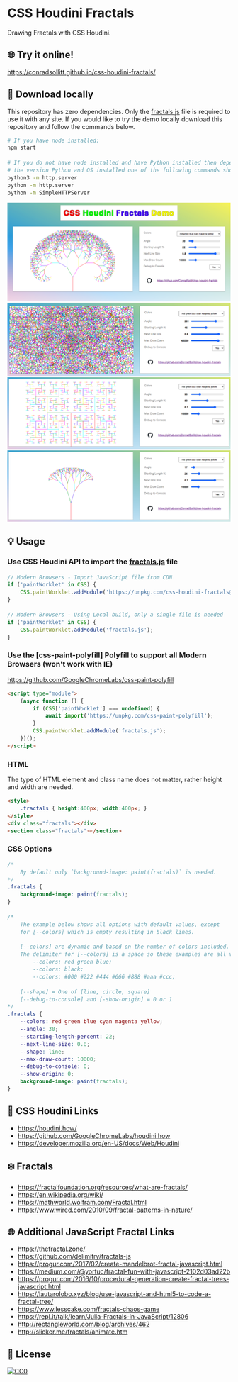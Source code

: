 # CSS Houdini Fractals

Drawing Fractals with CSS Houdini.

## 🌐 Try it online!

https://conradsollitt.github.io/css-houdini-fractals/

## 🚀 Download locally

This repository has zero dependencies. Only the [fractals.js](fractals.js) file is required to use it with any site. If you would like to try the demo locally download this repository and follow the commands below.

```bash
# If you have node installed:
npm start

# If you do not have node installed and have Python installed then depending on
# the version Python and OS installed one of the following commands should work:
python3 -m http.server
python -m http.server
python -m SimpleHTTPServer
```

<img src="img/css-houdini-fractals.png" alt="CSS Houdini Fractals">

<img src="img/fractals-1.png" alt="CSS Houdini Fractals">

<img src="img/fractals-2.png" alt="CSS Houdini Fractals">

<img src="img/fractals-3.png" alt="CSS Houdini Fractals">

## 💡 Usage

### Use CSS Houdini API to import the [fractals.js](fractals.js) file

```js
// Modern Browsers - Import JavaScript file from CDN
if ('paintWorklet' in CSS) {
    CSS.paintWorklet.addModule('https://unpkg.com/css-houdini-fractals@1.1.0/fractals.js');
}

// Modern Browsers - Using Local build, only a single file is needed
if ('paintWorklet' in CSS) {
    CSS.paintWorklet.addModule('fractals.js');
}
```

### Use the [css-paint-polyfill] Polyfill to support all Modern Browsers (won't work with IE)

https://github.com/GoogleChromeLabs/css-paint-polyfill

```html
<script type="module">
    (async function () {
        if (CSS['paintWorklet'] === undefined) {
            await import('https://unpkg.com/css-paint-polyfill');
        }
        CSS.paintWorklet.addModule('fractals.js');
    })();
</script>
```

### HTML

The type of HTML element and class name does not matter, rather height and width are needed.

```html
<style>
    .fractals { height:400px; width:400px; }
</style>
<div class="fractals"></div>
<section class="fractals"></section>
```

### CSS Options

```css
/*
    By default only `background-image: paint(fractals)` is needed.
*/
.fractals {
    background-image: paint(fractals);
}

/*
    The example below shows all options with default values, except
    for [--colors] which is empty resulting in black lines.

    [--colors] are dynamic and based on the number of colors included.
    The delimiter for [--colors] is a space so these examples are all valid:
        --colors: red green blue;
        --colors: black;
        --colors: #000 #222 #444 #666 #888 #aaa #ccc;

    [--shape] = One of [line, circle, square]
    [--debug-to-console] and [-show-origin] = 0 or 1
*/
.fractals {
    --colors: red green blue cyan magenta yellow;
    --angle: 30;
    --starting-length-percent: 22;
    --next-line-size: 0.8;
    --shape: line;
    --max-draw-count: 10000;
    --debug-to-console: 0;
    --show-origin: 0;
    background-image: paint(fractals);
}
```

## 🎨 CSS Houdini Links

* https://houdini.how/
* https://github.com/GoogleChromeLabs/houdini.how
* https://developer.mozilla.org/en-US/docs/Web/Houdini

## ❄️ Fractals

* https://fractalfoundation.org/resources/what-are-fractals/
* https://en.wikipedia.org/wiki/
* https://mathworld.wolfram.com/Fractal.html
* https://www.wired.com/2010/09/fractal-patterns-in-nature/

## 🌐 Additional JavaScript Fractal Links
* https://thefractal.zone/
* https://github.com/delimitry/fractals-js
* https://progur.com/2017/02/create-mandelbrot-fractal-javascript.html
* https://medium.com/@yortuc/fractal-fun-with-javascript-2102d03ad22b
* https://progur.com/2016/10/procedural-generation-create-fractal-trees-javascript.html
* https://lautarolobo.xyz/blog/use-javascript-and-html5-to-code-a-fractal-tree/
* https://www.lesscake.com/fractals-chaos-game
* https://repl.it/talk/learn/Julia-Fractals-in-JavaScript/12806
* http://rectangleworld.com/blog/archives/462
* http://slicker.me/fractals/animate.htm

## 📝 License

[![CC0](https://licensebuttons.net/p/zero/1.0/88x31.png)](https://creativecommons.org/publicdomain/zero/1.0/)
